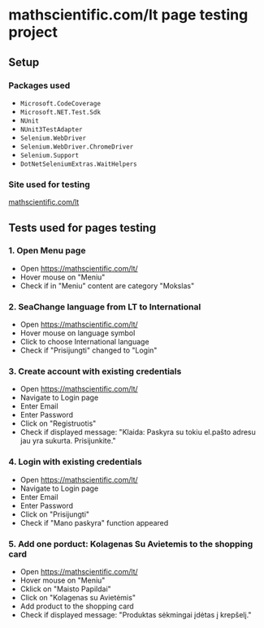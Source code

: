 ﻿# mathscientific.com/lt page testing project

## Setup
### Packages used

- `Microsoft.CodeCoverage`
- `Microsoft.NET.Test.Sdk`
- `NUnit`
- `NUnit3TestAdapter`
- `Selenium.WebDriver`
- `Selenium.WebDriver.ChromeDriver`
- `Selenium.Support`
- `DotNetSeleniumExtras.WaitHelpers`

### Site used for testing
[mathscientific.com/lt](https://mathscientific.com/lt/)

## Tests used for pages testing

### 1. Open Menu page
- Open https://mathscientific.com/lt/
- Hover mouse on "Meniu"
- Check if in "Meniu" content are category "Mokslas"

### 2. SeaChange language from LT to International
- Open https://mathscientific.com/lt/
- Hover mouse on language symbol
- Click to choose International language
- Check if "Prisijungti" changed to "Login"

### 3. Create account with existing credentials 
- Open https://mathscientific.com/lt/
- Navigate to Login page
- Enter Email
- Enter Password
- Click on "Registruotis"
- Check if displayed message: "Klaida: Paskyra su tokiu el.pašto adresu jau yra sukurta. Prisijunkite."

### 4. Login with existing credentials 
- Open https://mathscientific.com/lt/
- Navigate to Login page
- Enter Email
- Enter Password
- Click on "Prisijungti"
- Check if "Mano paskyra" function appeared

### 5. Add one porduct: Kolagenas Su Avietemis to the shopping card
- Open https://mathscientific.com/lt/
- Hover mouse on "Meniu"
- Cklick on "Maisto Papildai"
- Click on "Kolagenas su Avietėmis"
- Add product to the shopping card
- Check if displayed message: "Produktas sėkmingai įdėtas į krepšelį."